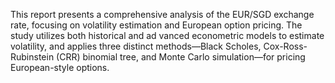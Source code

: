 This report presents a comprehensive analysis of the EUR/SGD exchange rate, focusing on
 volatility estimation and European option pricing. The study utilizes both historical and ad
vanced econometric models to estimate volatility, and applies three distinct methods—Black
Scholes, Cox-Ross-Rubinstein (CRR) binomial tree, and Monte Carlo simulation—for pricing
 European-style options.
